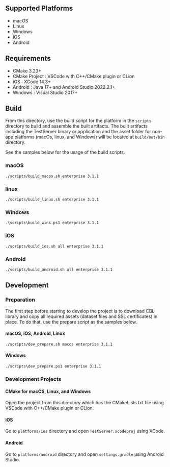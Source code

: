 ## Supported Platforms

* macOS
* Linux
* Windows
* iOS
* Android 

## Requirements

* CMake 3.23+
* CMake Project : VSCode with C++/CMake plugin or CLion
* iOS : XCode 14.3+
* Android : Java 17+ and Android Studio 2022.2.1+
* Windows : Visual Studio 2017+

## Build

From this directory, use the build script for the platform in the `scripts` directory to build and assemble the 
built artifacts. The built artifacts including the TestServer binary or application and the asset folder 
for non-app platforms (macOs, linux, and Windows) will be located at `build/out/bin` directory. 

See the samples below for the usage of the build scripts.

### macOS

```
./scripts/build_macos.sh enterprise 3.1.1
```

### linux

```
./scripts/build_linux.sh enterprise 3.1.1
```

### Windows

```
.\scripts\build_wins.ps1 enterprise 3.1.1
```

### iOS

```
./scripts/build_ios.sh all enterprise 3.1.1
```

### Android

```
./scripts/build_android.sh all enterprise 3.1.1
```

## Development

### Preparation

The first step before starting to develop the project is to download CBL library and copy all required
assets (dataset files and SSL certificates) in place. To do that, use the prepare script as the 
samples below.

#### macOS, iOS, Android, Linux

```
./scripts/dev_prepare.sh macos enterprise 3.1.1
```

#### Windows

```
./scripts\dev_prepare.ps1 enterprise 3.1.1
```

### Development Projects

#### CMake for macOS, Linux, and Windows

Open the project from this directory which has the CMakeLists.txt file using VSCode with C++/CMake plugin or CLion.

#### iOS

Go to `platforms/ios` directory and open `TestServer.xcodeproj` using XCode.

#### Android

Go to `platforms/android` directory and open `settings.gradle` using Android Studio.
